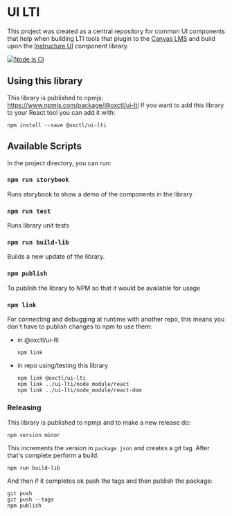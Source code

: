 # UI LTI

This project was created as a central repository for common UI components that help when building LTI tools that plugin to the [Canvas LMS](https://www.instructure.com/en-gb/canvas) and build upon the [Instructure UI](https://instructure.design/) component library.

[![Node.js CI](https://github.com/oxctl/ui-lti/actions/workflows/node.js.yml/badge.svg)](https://github.com/oxctl/ui-lti/actions/workflows/node.js.yml)

## Using this library

This library is published to npmjs: https://www.npmjs.com/package/@oxctl/ui-lti
If you want to add this library to your React tool you can add it with:

    npm install --save @oxctl/ui-lti


## Available Scripts

In the project directory, you can run:

### `npm run storybook`

Runs storybook to show a demo of the components in the library

### `npm run test`

Runs library unit tests

### `npm run build-lib`

Builds a new update of the library.

### `npm publish`

To publish the library to NPM so that it would be available for usage

### `npm link`
For connecting and debugging at runtime with another repo, this means you don't have to publish changes to npm to use them:

 - in @oxctl/ui-lti
   ```
   npm link
   ```

 - in repo using/testing this library
    ```
    npm link @oxctl/ui-lti
    npm link ../ui-lti/node_module/react
    npm link ../ui-lti/node_module/react-dom
    ```

### Releasing

This library is published to npmjs and to make a new release do:

    npm version minor

This increments the version in `package.json` and creates a git tag. After that's complete perform a build:

    npm run build-lib

And then if it completes ok push the tags and then publish the package:

    git push
    git push --tags
    npm publish
